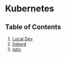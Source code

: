 # Kubernetes

## Table of Contents
1. [Local Dev](./local-dev.md)
1. [linkerd](./linkerd.md)
1. [Istio](./istio.md)
